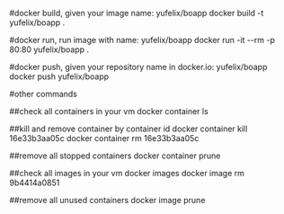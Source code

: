 #docker build, given your image name: yufelix/boapp
docker build -t yufelix/boapp .

#docker run, run image with name: yufelix/boapp
docker run -it --rm -p 80:80 yufelix/boapp .

#docker push, given your repository name in docker.io: yufelix/boapp
docker push yufelix/boapp

#other commands

##check all containers in your vm
docker container ls 

##kill and remove container by container id
docker container kill 16e33b3aa05c
docker container rm 16e33b3aa05c

##remove all stopped containers
docker container prune

##check all images in your vm
docker images
docker image rm 9b4414a0851

##remove all unused containers
docker image prune
